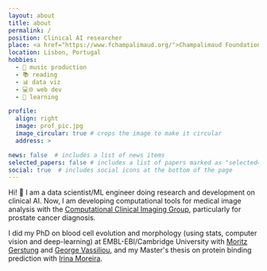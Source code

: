 ```yaml
---
layout: about
title: about
permalink: /
position: Clinical AI researcher
place: <a href="https://www.fchampalimaud.org/">Champalimaud Foundation</a>
location: Lisbon, Portugal
hobbies: 
  - 🎹 music production
  - 📚 reading
  - 📊 data viz
  - 💻🌐 web dev
  - 📖 learning

profile:
  align: right
  image: prof_pic.jpg
  image_circular: true # crops the image to make it circular
  address: >

news: false  # includes a list of news items
selected_papers: false # includes a list of papers marked as "selected={true}"
social: true  # includes social icons at the bottom of the page
---
```


Hi! 👋 I am a data scientist/ML engineer doing research and development on clinical AI. Now, I am developing computational tools for medical image analysis with the [Computational Clinical Imaging Group](https://www.fchampalimaud.org/research/groups/papanikolaou), particularly for prostate cancer diagnosis. 

I did my PhD on blood cell evolution and morphology (using stats, computer vision and deep-learning) at EMBL-EBI/Cambridge University with [Moritz Gerstung](https://www.dkfz.de/en/kuenstliche-intelligenz-in-der-onkologie/index.php) and [George Vassiliou](https://www.stemcells.cam.ac.uk/people/pi/vassiliou), and my Master's thesis on protein binding prediction with [Irina Moreira](http://www.moreiralab.com).